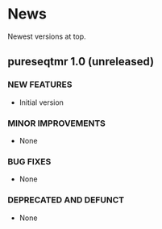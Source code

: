 # News

Newest versions at top.

## pureseqtmr 1.0 (unreleased)

### NEW FEATURES

  * Initial version

### MINOR IMPROVEMENTS

  * None

### BUG FIXES

  * None

### DEPRECATED AND DEFUNCT

  * None

